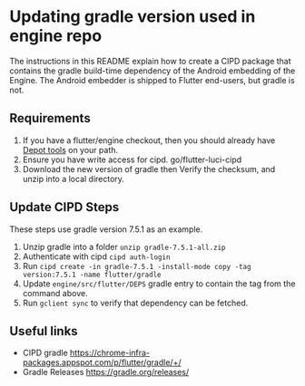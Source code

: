 # Updating gradle version used in engine repo

The instructions in this README explain how to create a CIPD package that
contains the gradle build-time dependency of the Android embedding of the Engine.
The Android embedder is shipped to Flutter end-users, but gradle is not.

## Requirements

1. If you have a flutter/engine checkout, then you should already have
[Depot tools](http://commondatastorage.googleapis.com/chrome-infra-docs/flat/depot_tools/docs/html/depot_tools_tutorial.html#_setting_up) on your path.
1. Ensure you have write access for cipd. go/flutter-luci-cipd
1. Download the new version of gradle then Verify the checksum,
and unzip into a local directory.

## Update CIPD Steps
These steps use gradle version 7.5.1 as an example.

1. Unzip gradle into a folder `unzip gradle-7.5.1-all.zip`
1. Authenticate with cipd `cipd auth-login`
1. Run `cipd create -in gradle-7.5.1 -install-mode copy -tag version:7.5.1 -name flutter/gradle`
1. Update `engine/src/flutter/DEPS` gradle entry to contain the tag from the command above.
1. Run `gclient sync` to verify that dependency can be fetched.

## Useful links
* CIPD gradle https://chrome-infra-packages.appspot.com/p/flutter/gradle/+/
* Gradle Releases https://gradle.org/releases/